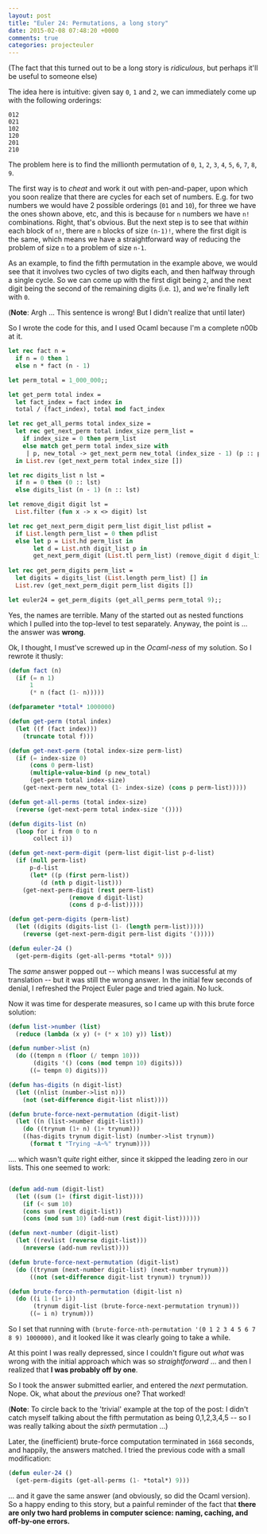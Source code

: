 ```yaml
---
layout: post
title: "Euler 24: Permutations, a long story"
date: 2015-02-08 07:48:20 +0000
comments: true
categories: projecteuler
---
```


(The fact that this turned out to be a long story is _ridiculous_, but perhaps it'll be useful to someone else)

The idea here is intuitive: given say `0`, `1` and `2`, we can immediately come up with the following orderings:

```
012
021
102
120
201
210
```

The problem here is to find the millionth permutation of `0`, `1`, `2`, `3`, `4`, `5`, `6`, `7`, `8`, `9`.

The first way is to _cheat_ and work it out with pen-and-paper, upon which you soon realize that there are cycles for each set of numbers. E.g. for two numbers we would have 2 possible orderings (`01` and `10`), for three we have the ones shown above, etc, and this is because for `n` numbers we have `n!` combinations. Right, that's obvious. But the next step is to see that _within_ each block of `n!`, there are `n` blocks of size `(n-1)!`, where the first digit is the same, which means we have a straightforward way of reducing the problem of size `n` to a problem of size `n-1`.

As an example, to find the fifth permutation in the example above, we would see that it involves two cycles of two digits each, and then halfway through a single cycle. So we can come up with the first digit being `2`, and the next digit being the second of the remaining digits (i.e. `1`), and we're finally left with `0`.

(**Note**: Argh ... This sentence is wrong! But I didn't realize that until later)

So I wrote the code for this, and I used Ocaml because I'm a complete n00b at it.

```ocaml
let rec fact n =
  if n = 0 then 1
  else n * fact (n - 1)

let perm_total = 1_000_000;;

let get_perm total index =
  let fact_index = fact index in
  total / (fact_index), total mod fact_index

let rec get_all_perms total index_size =
  let rec get_next_perm total index_size perm_list =
    if index_size = 0 then perm_list
    else match get_perm total index_size with
	 | p, new_total -> get_next_perm new_total (index_size - 1) (p :: perm_list)
  in List.rev (get_next_perm total index_size [])

let rec digits_list n lst =
  if n = 0 then (0 :: lst)
  else digits_list (n - 1) (n :: lst)

let remove_digit digit lst =
  List.filter (fun x -> x <> digit) lst

let rec get_next_perm_digit perm_list digit_list pdlist =
  if List.length perm_list = 0 then pdlist
  else let p = List.hd perm_list in
       let d = List.nth digit_list p in
       get_next_perm_digit (List.tl perm_list) (remove_digit d digit_list) (d :: pdlist)
	      
let rec get_perm_digits perm_list =
  let digits = digits_list (List.length perm_list) [] in
  List.rev (get_next_perm_digit perm_list digits [])

let euler24 = get_perm_digits (get_all_perms perm_total 9);;	   
```

Yes, the names are terrible. Many of the started out as nested functions which I pulled into the top-level to test separately. Anyway, the point is ... the answer was **wrong**.

Ok, I thought, I must've screwed up in the _Ocaml-ness_ of my solution. So I rewrote it thusly:

```lisp
(defun fact (n)
  (if (= n 1)
      1
      (* n (fact (1- n)))))

(defparameter *total* 1000000)

(defun get-perm (total index)
  (let ((f (fact index)))
    (truncate total f)))

(defun get-next-perm (total index-size perm-list)
  (if (= index-size 0)
      (cons 0 perm-list)
      (multiple-value-bind (p new_total)
	  (get-perm total index-size)
	(get-next-perm new_total (1- index-size) (cons p perm-list)))))

(defun get-all-perms (total index-size)
  (reverse (get-next-perm total index-size '())))

(defun digits-list (n)
  (loop for i from 0 to n
       collect i))

(defun get-next-perm-digit (perm-list digit-list p-d-list)
  (if (null perm-list)
      p-d-list
      (let* ((p (first perm-list))
	     (d (nth p digit-list)))
	(get-next-perm-digit (rest perm-list)
			     (remove d digit-list)
			     (cons d p-d-list)))))

(defun get-perm-digits (perm-list)
  (let ((digits (digits-list (1- (length perm-list)))))
    (reverse (get-next-perm-digit perm-list digits '()))))

(defun euler-24 ()
  (get-perm-digits (get-all-perms *total* 9)))
```

The _same_ answer popped out -- which means I was successful at my translation -- but it was still the wrong answer. In the initial few seconds of denial, I refreshed the Project Euler page and tried again. No luck.

Now it was time for desperate measures, so I came up with this brute force solution:

```lisp
(defun list->number (list)
  (reduce (lambda (x y) (+ (* x 10) y)) list))

(defun number->list (n)
  (do ((tempn n (floor (/ tempn 10)))
       (digits '() (cons (mod tempn 10) digits)))
      ((= tempn 0) digits)))

(defun has-digits (n digit-list)
  (let ((nlist (number->list n)))
    (not (set-difference digit-list nlist))))

(defun brute-force-next-permutation (digit-list)
  (let ((n (list->number digit-list)))
    (do ((trynum (1+ n) (1+ trynum)))
	((has-digits trynum digit-list) (number->list trynum))
      (format t "Trying ~A~%" trynum))))
```

.... which wasn't _quite_ right either, since it skipped the leading zero in our lists. This one seemed to work:

```lisp

(defun add-num (digit-list)
  (let ((sum (1+ (first digit-list))))
    (if (< sum 10)
	(cons sum (rest digit-list))
	(cons (mod sum 10) (add-num (rest digit-list))))))

(defun next-number (digit-list)
  (let ((revlist (reverse digit-list)))
    (nreverse (add-num revlist))))

(defun brute-force-next-permutation (digit-list)
  (do ((trynum (next-number digit-list) (next-number trynum)))
      ((not (set-difference digit-list trynum)) trynum)))

(defun brute-force-nth-permutation (digit-list n)
  (do ((i 1 (1+ i))
       (trynum digit-list (brute-force-next-permutation trynum)))
      ((= i n) trynum)))
```

So I set that running with `(brute-force-nth-permutation '(0 1 2 3 4 5 6 7 8 9) 1000000)`, and it looked like it was clearly going to take a while.

At this point I was really depressed, since I couldn't figure out _what_ was wrong with the initial approach which was so _straightforward_ ... and then I realized that **I was probably off by one**.

So I took the answer submitted earlier, and entered the _next_ permutation. Nope. Ok, what about the _previous_ one? That worked!

(**Note**: To circle back to the 'trivial' example at the top of the post: I didn't catch myself talking about the fifth permutation as being 0,1,2,3,4,5 -- so I was really talking about the _sixth_ permutation ...)

Later, the (inefficient) brute-force computation terminated in `1668` seconds, and happily, the answers matched. I tried the previous code with a small modification:

```lisp
(defun euler-24 ()
  (get-perm-digits (get-all-perms (1- *total*) 9)))
```

... and it gave the same answer (and obviously, so did the Ocaml version). So a happy ending to this story, but a painful reminder of the fact that **there are only two hard problems in computer science: naming, caching, and off-by-one errors.**
